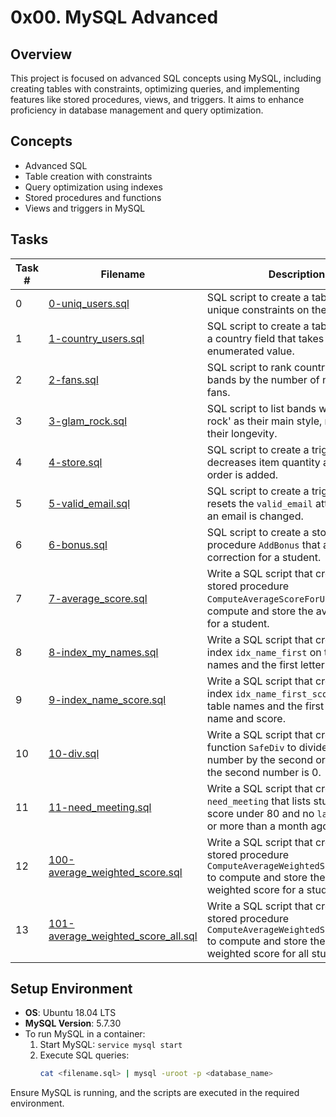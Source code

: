 # 0x00. MySQL Advanced

## Overview
This project is focused on advanced SQL concepts using MySQL, including creating tables with constraints, optimizing queries, and implementing features like stored procedures, views, and triggers. It aims to enhance proficiency in database management and query optimization.

## Concepts
- Advanced SQL
- Table creation with constraints
- Query optimization using indexes
- Stored procedures and functions
- Views and triggers in MySQL

## Tasks

| Task # | Filename               | Description |
|--------|------------------------|-------------|
| 0      | [0-uniq_users.sql](./0-uniq_users.sql) | SQL script to create a table `users` with unique constraints on the `email` field. |
| 1      | [1-country_users.sql](./1-country_users.sql) | SQL script to create a table `users` with a country field that takes an enumerated value. |
| 2      | [2-fans.sql](./2-fans.sql) | SQL script to rank country origins of bands by the number of non-unique fans. |
| 3      | [3-glam_rock.sql](./3-glam_rock.sql) | SQL script to list bands with 'Glam rock' as their main style, ranked by their longevity. |
| 4      | [4-store.sql](./4-store.sql) | SQL script to create a trigger that decreases item quantity after a new order is added. |
| 5      | [5-valid_email.sql](./5-valid_email.sql) | SQL script to create a trigger that resets the `valid_email` attribute when an email is changed. |
| 6      | [6-bonus.sql](./6-bonus.sql) | SQL script to create a stored procedure `AddBonus` that adds a correction for a student. |
| 7           | [7-average_score.sql](./7-average_score.sql)   | Write a SQL script that creates a stored procedure `ComputeAverageScoreForUser` to compute and store the average score for a student. |
| 8           | [8-index_my_names.sql](./8-index_my_names.sql) | Write a SQL script that creates an index `idx_name_first` on the table names and the first letter of name. |
| 9           | [9-index_name_score.sql](./9-index_name_score.sql) | Write a SQL script that creates an index `idx_name_first_score` on the table names and the first letter of name and score. |
| 10          | [10-div.sql](./10-div.sql) | Write a SQL script that creates a function `SafeDiv` to divide the first number by the second or return 0 if the second number is 0. |
| 11          | [11-need_meeting.sql](./11-need_meeting.sql) | Write a SQL script that creates a view `need_meeting` that lists students with a score under 80 and no `last_meeting` or more than a month ago. |
| 12          | [100-average_weighted_score.sql](./100-average_weighted_score.sql) | Write a SQL script that creates a stored procedure `ComputeAverageWeightedScoreForUser` to compute and store the average weighted score for a student. |
| 13          | [101-average_weighted_score_all.sql](./101-average_weighted_score_all.sql) | Write a SQL script that creates a stored procedure `ComputeAverageWeightedScoreForUsers` to compute and store the average weighted score for all students. |

## Setup Environment
- **OS**: Ubuntu 18.04 LTS
- **MySQL Version**: 5.7.30
- To run MySQL in a container:  
  1. Start MySQL: `service mysql start`
  2. Execute SQL queries:  
     ```bash
     cat <filename.sql> | mysql -uroot -p <database_name>
     ```

Ensure MySQL is running, and the scripts are executed in the required environment.


